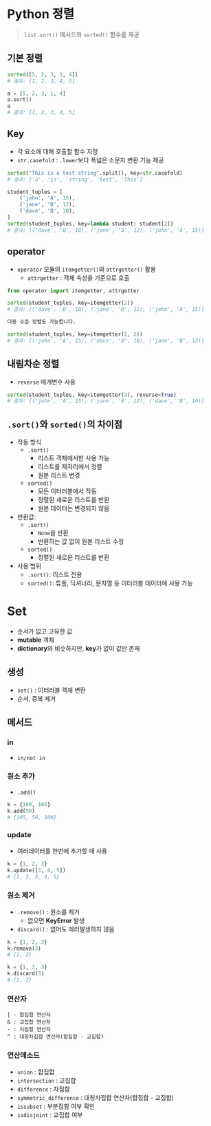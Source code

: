 # Python 정렬
>`list.sort()` 메서드와 `sorted()` 함수를 제공

## 기본 정렬

```py
sorted([5, 2, 3, 1, 4])
# 결과: [1, 2, 3, 4, 5]

a = [5, 2, 3, 1, 4]
a.sort()
a
# 결과: [1, 2, 3, 4, 5]
```

## Key
- 각 요소에 대해 호출할 함수 지정
- `str.casefold` : `.lower`보다 폭넓은 소문자 변환 기능 제공

```py
sorted("This is a test string".split(), key=str.casefold)
# 결과: ['a', 'is', 'string', 'test', 'This']

student_tuples = [
    ('john', 'A', 15),
    ('jane', 'B', 12),
    ('dave', 'B', 10),
]
sorted(student_tuples, key=lambda student: student[2])
# 결과: [('dave', 'B', 10), ('jane', 'B', 12), ('john', 'A', 15)]
```

## operator
- `operator` 모듈의 `itemgetter()`와 `attrgetter()` 활용
  - `attrgetter` : 객체 속성을 기준으로 호출

```py
from operator import itemgetter, attrgetter

sorted(student_tuples, key=itemgetter(2))
# 결과: [('dave', 'B', 10), ('jane', 'B', 12), ('john', 'A', 15)]

다중 수준 정렬도 가능합니다.

sorted(student_tuples, key=itemgetter(1, 2))
# 결과: [('john', 'A', 15), ('dave', 'B', 10), ('jane', 'B', 12)]
```

## 내림차순 정렬
- `reverse` 매개변수 사용

```py
sorted(student_tuples, key=itemgetter(2), reverse=True)
# 결과: [('john', 'A', 15), ('jane', 'B', 12), ('dave', 'B', 10)]
```

## `.sort()`와 `sorted()`의 차이점
- 작동 방식
  - `.sort()`
    - 리스트 객체에서만 사용 가능
    - 리스트를 제자리에서 정렬
    - 원본 리스트 변경
  - `sorted()`
    - 모든 이터러블에서 작동
    - 정렬된 새로운 리스트를 반환
    - 원본 데이터는 변경되지 않음
- 반환값:
  - `.sort()`
    - `None`을 반환
    - 반환하는 값 없이 원본 리스트 수정
  - `sorted()`
    - 정렬된 새로운 리스트를 반환
- 사용 범위
  - `.sort()`: 리스트 전용
  - `sorted()`: 튜플, 딕셔너리, 문자열 등 이터러블 데이터에 사용 가능

# Set
- 순서가 없고 고유한 값
- **mutable** 객체
- **dictionary**와 비슷하지만, **key**가 없이 값만 존재

## 생성
- `set()` : 이터러블 객체 변환
- 순서, 중복 제거

## 메서드

### in
- `in/not in`

### 원소 추가
- `.add()`

```py
k = {100, 105}
k.add(50)
# {105, 50, 100}
```

### update
- 여러데이터를 한번에 추가할 때 사용

```py
k = {1, 2, 3}
k.update([3, 4, 5])
# {1, 2, 3, 4, 5}
```

### 원소 제거
- `.remove()` : 원소를 제거
  - 없으면 **KeyError** 발생
- `discard()` : 없어도 에러발생하지 않음

```py
k = {1, 2, 3}
k.remove(3)
# {1, 2}

k = {1, 2, 3}
k.discard(3)
# {1, 2}
```

### 연산자

```
| - 합집합 연산자
& : 교집합 연산자
- : 차집합 연산자
^ : 대칭차집합 연산자(합집합 - 교집합)
```

### 연산메소드

- `union` : 합집합
- `intersection` : 교집합
- `difference` : 차집합
- `symmetric_difference` : 대칭차집합 연산자(합집합 - 교집합)
- `issubset` : 부분집합 여부 확인
- `isdisjoint` : 교집합 여부
